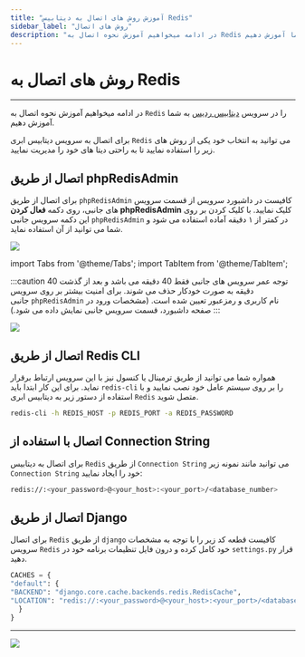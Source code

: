 ```yaml
---
title: "آموزش روش های اتصال به دیتابیس Redis"
sidebar_label: "روش های اتصال"
description: "در ادامه میخواهیم آموزش نحوه اتصال به Redis در سرویس ابری ردیس را به شما آموزش دهیم."
---
```


# روش های اتصال به Redis
---

در ادامه میخواهیم آموزش نحوه اتصال به `Redis` را در سرویس [دیتابیس ردیس](https://chabokan.net/services/redis/) به شما آموزش دهیم.

برای اتصال به سرویس دیتابیس ابری `Redis` می توانید به انتخاب خود یکی از روش های زیر را استفاده نمایید تا به راحتی دیتا های خود را مدیریت نمایید.

## اتصال از طریق phpRedisAdmin

برای اتصال از طریق `phpRedisAdmin` کافیست در داشبورد سرویس از قسمت سرویس های جانبی، روی دکمه **فعال کردن phpRedisAdmin** کلیک نمایید. با کلیک کردن بر روی این دکمه سرویس جانبی `phpRedisAdmin` در کمتر از ۱ دقیقه آماده استفاده می شود و شما می توانید از آن استفاده نماید.

![](https://s1.chabokan.net/docs/images/redis_4.jpg)

import Tabs from '@theme/Tabs';
import TabItem from '@theme/TabItem';

:::caution توجه
<Tabs>
  <TabItem value="عمر سرویس" label="عمر سرویس">عمر سرویس های جانبی فقط 40 دقیقه می باشد و بعد از گذشت 40 دقیقه به صورت خودکار حذف می شوند.</TabItem>
  <TabItem value="امنیت سرویس" label="امنیت سرویس">برای امنیت بیشتر بر روی سرویس جانبی `phpRedisAdmin` نام کاربری و رمزعبور تعیین شده است. (مشخصات ورود در صفحه داشبورد، قسمت سرویس جانبی نمایش داده می شود.)</TabItem>
</Tabs>
:::

![](https://s1.chabokan.net/docs/images/redis_5.jpg)

## اتصال از طریق Redis CLI

همواره شما می توانید از طریق ترمینال یا کنسول نیز با این سرویس ارتباط برقرار نماید. برای این کار ابتدا باید `redis-cli` را بر روی سیستم عامل خود نصب نمایید و با استفاده از دستور زیر به دیتابیس ابری `Redis` متصل شوید.

```bash
redis-cli -h REDIS_HOST -p REDIS_PORT -a REDIS_PASSWORD
```

## اتصال با استفاده از Connection String

برای اتصال به دیتابیس `Redis` از طریق `Connection String` می توانید مانند نمونه زیر `Connection String` خود را ایجاد نمایید:

```bash
redis://:<your_password>@<your_host>:<your_port>/<database_number>
```

## اتصال از طریق Django

برای اتصال `Redis` از طریق `django` کافیست قطعه کد زیر را  با توجه به مشخصات سرویس `Redis` خود کامل کرده و درون فایل تنظیمات برنامه خود در `settings.py` قرار دهید.


```python
CACHES = {
"default": {
"BACKEND": "django.core.cache.backends.redis.RedisCache",
"LOCATION": "redis://:<your_password>@<your_host>:<your_port>/<database_number>",
  }
}
```

---
<a href="https://hub.chabokan.net/fa/services/create/redis" ><img src="https://s1.chabokan.net/docs/images/redis-banner.png" /></a>